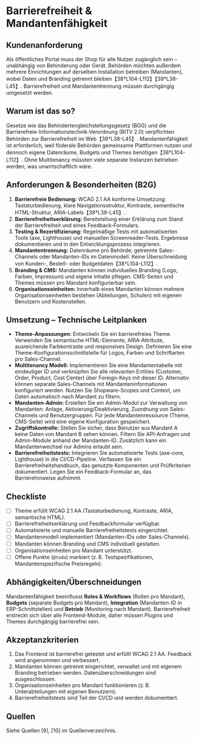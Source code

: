 # Barrierefreiheit & Mandantenfähigkeit

## Kundenanforderung

Als öffentliches Portal muss der Shop für alle Nutzer zugänglich sein – unabhängig von Behinderung oder Gerät.  Behörden möchten außerdem mehrere Einrichtungen auf derselben Installation betreiben (Mandanten), wobei Daten und Branding getrennt bleiben【38†L104-L112】【39†L38-L45】.  Barrierefreiheit und Mandantentrennung müssen durchgängig umgesetzt werden.

## Warum ist das so?

Gesetze wie das Behindertengleichstellungsgesetz (BGG) und die Barrierefreie-Informationstechnik-Verordnung (BITV 2.0) verpflichten Behörden zur Barrierefreiheit im Web【39†L38-L45】.  Mandantenfähigkeit ist erforderlich, weil föderale Behörden gemeinsame Plattformen nutzen und dennoch eigene Datenräume, Budgets und Themes benötigen【38†L104-L112】.  Ohne Multitenancy müssten viele separate Instanzen betrieben werden, was unwirtschaftlich wäre.

## Anforderungen & Besonderheiten (B2G)

1. **Barrierefreie Bedienung:** WCAG 2.1 AA konforme Umsetzung: Tastaturbedienung, klare Navigationsstruktur, Kontraste, semantische HTML-Struktur, ARIA-Labels【39†L38-L45】.
2. **Barrierefreiheitserklärung:** Bereitstellung einer Erklärung zum Stand der Barrierefreiheit und eines Feedback-Formulars.
3. **Testing & Rezertifizierung:** Regelmäßige Tests mit automatisierten Tools (axe, Lighthouse) und manuellen Screenreader-Tests.  Ergebnisse dokumentieren und in den Entwicklungsprozess integrieren.
4. **Mandantentrennung:** Datenräume pro Behörde; getrennte Sales-Channels oder Mandanten-IDs im Datenmodell.  Keine Überschneidung von Kunden-, Bestell- oder Budgetdaten【38†L104-L112】.
5. **Branding & CMS:** Mandanten können individuelles Branding (Logo, Farben, Impressum) und eigene Inhalte pflegen.  CMS-Seiten und Themes müssen pro Mandant konfigurierbar sein.
6. **Organisationseinheiten:** Innerhalb eines Mandanten können mehrere Organisationseinheiten bestehen (Abteilungen, Schulen) mit eigenen Benutzern und Kostenstellen.

## Umsetzung – Technische Leitplanken

- **Theme-Anpassungen:** Entwickeln Sie ein barrierefreies Theme.  Verwenden Sie semantische HTML-Elemente, ARIA-Attribute, ausreichende Farbkontraste und responsives Design.  Definieren Sie eine Theme-Konfigurationsschnittstelle für Logos, Farben und Schriftarten pro Sales-Channel.
- **Multitenancy Modell:** Implementieren Sie eine Mandantentabelle mit eindeutiger ID und verknüpfen Sie alle relevanten Entities (Customer, Order, Product, Cost Center) über Foreign-Keys mit dieser ID.  Alternativ können separate Sales-Channels mit Mandanteninformationen konfiguriert werden.  Nutzen Sie Shopware-Scopes und Context, um Daten automatisch nach Mandant zu filtern.
- **Mandanten-Admin:** Erstellen Sie ein Admin-Modul zur Verwaltung von Mandanten: Anlage, Aktivierung/Deaktivierung, Zuordnung von Sales-Channels und Benutzergruppen.  Für jede Mandantenressource (Theme, CMS-Seite) wird eine eigene Konfiguration gespeichert.
- **Zugriffskontrolle:** Stellen Sie sicher, dass Benutzer aus Mandant A keine Daten von Mandant B sehen können.  Filtern Sie API-Anfragen und Admin-Module anhand der Mandanten-ID.  Zusätzlich kann ein Mandantenwechsel nur Admins erlaubt sein.
- **Barrierefreiheitstests:** Integrieren Sie automatisierte Tests (axe-core, Lighthouse) in die CI/CD-Pipeline.  Verfassen Sie ein Barrierefreiheitshandbuch, das genutzte Komponenten und Prüfkriterien dokumentiert.  Legen Sie ein Feedback-Formular an, das Barrierehinweise aufnimmt.

## Checkliste

- [ ] Theme erfüllt WCAG 2.1 AA (Tastaturbedienung, Kontraste, ARIA, semantische HTML).
- [ ] Barrierefreiheitserklärung und Feedbackformular verfügbar.
- [ ] Automatisierte und manuelle Barrierefreiheitstests eingerichtet.
- [ ] Mandantenmodell implementiert (Mandanten-IDs oder Sales-Channels).
- [ ] Mandanten können Branding und CMS individuell gestalten.
- [ ] Organisationseinheiten pro Mandant unterstützt.
- [ ] Offene Punkte (`@todo`) markiert (z. B. Testspezifikationen, Mandantenspezifische Preisregeln).

## Abhängigkeiten/Überschneidungen

Mandantenfähigkeit beeinflusst **Roles & Workflows** (Rollen pro Mandant), **Budgets** (separate Budgets pro Mandant), **Integration** (Mandanten-ID in ERP-Schnittstellen) und **Betrieb** (Monitoring nach Mandant).  Barrierefreiheit erstreckt sich über alle Frontend-Module, daher müssen Plugins und Themes durchgängig barrierefrei sein.

## Akzeptanzkriterien

1. Das Frontend ist barrierefrei getestet und erfüllt WCAG 2.1 AA.  Feedback wird angenommen und verbessert.
2. Mandanten können getrennt eingerichtet, verwaltet und mit eigenem Branding betrieben werden.  Datenüberschneidungen sind ausgeschlossen.
3. Organisationseinheiten pro Mandant funktionieren (z. B. Unterabteilungen mit eigenen Benutzern).
4. Barrierefreiheitstests sind Teil der CI/CD und werden dokumentiert.

## Quellen

Siehe Quellen [9], [10] im Quellenverzeichnis.
